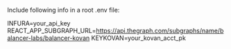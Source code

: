 Include following info in a root .env file:

INFURA=your_api_key
REACT_APP_SUBGRAPH_URL=https://api.thegraph.com/subgraphs/name/balancer-labs/balancer-kovan
KEYKOVAN=your_kovan_acct_pk
